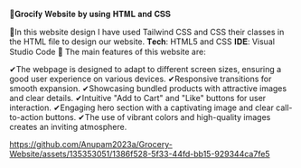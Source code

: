 🎯𝐆𝐫𝐨𝐜𝐢𝐟𝐲 𝐖𝐞𝐛𝐬𝐢𝐭𝐞 𝐛𝐲 𝐮𝐬𝐢𝐧𝐠 𝐇𝐓𝐌𝐋 𝐚𝐧𝐝 𝐂𝐒𝐒 

📌In this website design I have used Tailwind CSS and CSS their classes in the HTML file to design our website.
𝐓𝐞𝐜𝐡: HTML5 and CSS
𝐈𝐃𝐄: Visual Studio Code 
🔶 The main features of this website are:

✔The webpage is designed to adapt to different screen sizes, ensuring a good user experience on various devices.
✔Responsive transitions for smooth expansion.
✔Showcasing bundled products with attractive images and clear details.
✔Intuitive "Add to Cart" and "Like" buttons for user interaction.
✔Engaging hero section with a captivating image and clear call-to-action buttons.
✔The use of vibrant colors and high-quality images creates an inviting atmosphere.


https://github.com/Anupam2023a/Grocery-Website/assets/135353051/1386f528-5f33-44fd-bb15-929344ca7fe5
